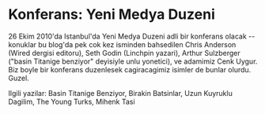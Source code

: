 # Konferans: Yeni Medya Duzeni

26 Ekim 2010'da Istanbul'da Yeni Medya Duzeni adli bir konferans olacak -- konuklar bu blog'da pek cok kez isminden bahsedilen Chris Anderson (Wired dergisi editoru), Seth Godin (Linchpin yazari), Arthur Sulzberger ("basin Titanige benziyor" deyisiyle unlu yonetici), ve adamimiz Cenk Uygur. Biz boyle bir konferans duzenlesek cagiracagimiz isimler de bunlar olurdu. Guzel.

Ilgili yazilar: Basin Titanige Benziyor, Birakin Batsinlar, Uzun Kuyruklu Dagilim, The Young Turks, Mihenk Tasi

